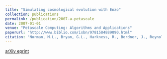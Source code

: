 ```yaml
---
title: "Simulating cosmological evolution with Enzo"
collection: publications
permalink: /publication/2007-a-petascale
date: 2007-01-01
venue: "Petascale Computing: Algorithms and Applications"
paperurl: "http://www.biblio.com/isbn/9781584889090.html"
citation: "Norman, M.L., Bryan, G.L., Harkness, R., Bordner, J., Reynolds, D.R., O'Shea, B. and Wagner, R. (2007). &quot;Simulating cosmological evolution with Enzo.&quot; in <i>Petascale Computing: Algorithms and Applications</i>, D. Bader (ed.), CRC Press."
---
```


[arXiv eprint](http://arxiv.org/abs/0705.1556v1)
